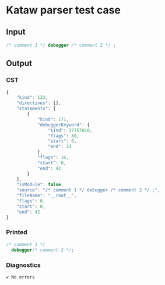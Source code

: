 # Kataw parser test case

## Input

`````js
/* comment 1 */ debugger /* comment 2 */ ;
`````

## Output

### CST

```javascript
{
    "kind": 122,
    "directives": [],
    "statements": [
        {
            "kind": 171,
            "debuggerKeyword": {
                "kind": 37757010,
                "flags": 80,
                "start": 0,
                "end": 24
            },
            "flags": 16,
            "start": 0,
            "end": 42
        }
    ],
    "isModule": false,
    "source": "/* comment 1 */ debugger /* comment 2 */ ;",
    "fileName": "__root__",
    "flags": 0,
    "start": 0,
    "end": 42
}
```

### Printed

```javascript
/* comment 1 */
  debugger/* comment 2 */;

```

### Diagnostics

```javascript
✔ No errors
```


